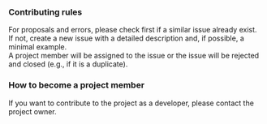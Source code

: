### Contributing rules
For proposals and errors, please check first if a similar issue already exist.  
If not, create a new issue with a detailed description and, if possible, a minimal example.  
A project member will be assigned to the issue or the issue will be rejected and closed (e.g., if it is a duplicate).  
  
### How to become a project member
If you want to contribute to the project as a developer, please contact the project owner.